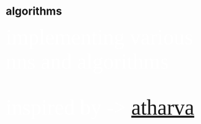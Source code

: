 # algorithms
<span style="color:#fff; font-family: 'Bebas Neue'; font-size: 4em;">
implementing various nns and algorithms

inspired by -> [atharva](https://github.com/vovw/algorithms)
</span>


